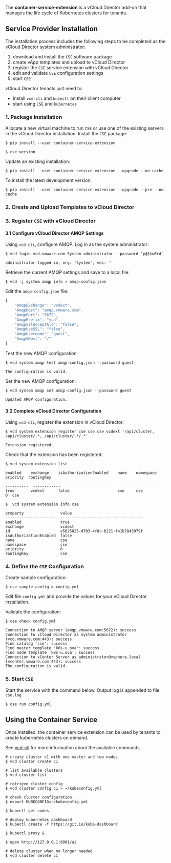 The **container-service-extension** is a vCloud Director add-on that manages the life cycle of Kubernetes clusters for tenants.

## Service Provider Installation

The installation process includes the following steps to be completed as the vCloud Director system administrator:

1. download and install the `CSE` software package
2. create vApp templates and upload to vCloud Director
4. register the `CSE` service extension with vCloud Director
5. edit and validate `CSE` configuration settings
6. start `CSE`

vCloud Director tenants just need to:

- install `vcd-cli` and `kubectl` on their client computer
- start using `CSE` and `kubernetes`

### 1. Package Installation

Allocate a new virtual machine to run `CSE` or use one of the existing servers in the vCloud Director installation. Install the `CSE` package:

```shell
$ pip install --user container-service-extension

$ cse version
```

Update an existing installation:

``` shell
$ pip install --user container-service-extension --upgrade --no-cache
```

To install the latest development version:

``` shell
$ pip install --user container-service-extension --upgrade --pre --no-cache
```

### 2. Create and Upload Templates to vCloud Director


### 3. Register `CSE` with vCloud Director
#### 3.1 Configure vCloud Director AMQP Settings

Using `vcd-cli`, configure AMQP. Log in as the system administrator:

```shell
$ vcd login vcd.vmware.com System administrator --password 'p@$$w0rd'

administrator logged in, org: 'System', vdc: ''
```

Retrieve the current AMQP settings and save to a local file:

```shell
$ vcd -j system amqp info > amqp-config.json
```

Edit the `amqp-config.json` file:

```javascript
{
    "AmqpExchange": "vcdext",
    "AmqpHost": "amqp.vmware.com",
    "AmqpPort": "5672",
    "AmqpPrefix": "vcd",
    "AmqpSslAcceptAll": "false",
    "AmqpUseSSL": "false",
    "AmqpUsername": "guest",
    "AmqpVHost": "/"
}
```

Test the new AMQP configuration:

```shell
$ vcd system amqp test amqp-config.json --password guest

The configuration is valid.
```

Set the new AMQP configuration:

```shell
$ vcd system amqp set amqp-config.json --password guest

Updated AMQP configuration.
```

#### 3.2 Complete vCloud Director Configuration

Using `vcd-cli`, register the extension in vCloud Director.

```shell
$ vcd system extension register cse cse cse vcdext '/api/cluster, /api/cluster/.*, /api/cluster/.*/.*'

Extension registered.
```

Check that the extension has been registered:

```shell
$ vcd system extension list

enabled    exchange    isAuthorizationEnabled    name    namespace      priority  routingKey
---------  ----------  ------------------------  ------  -----------  ----------  ------------
true       vcdext      false                     cse     cse                   0  cse
```

```shell
$  vcd system extension info cse

property                value
----------------------  ------------------------------------
enabled                 true
exchange                vcdext
id                      a5625825-d703-4f8c-b221-f41b7843979f
isAuthorizationEnabled  false
name                    cse
namespace               cse
priority                0
routingKey              cse
```

### 4. Define the `CSE` Configuration

Create sample configuration:

```shell
$ cse sample-config > config.yml
```

Edit file `config.yml` and provide the values for your vCloud Director installation.

Validate the configuration:

```shell
$ cse check config.yml

Connection to AMQP server (amqp.vmware.com:5672): success
Connection to vCloud Director as system administrator (vcd.vmware.com:443): success
Find catalog 'cse': success
Find master template 'k8s-u.ova': success
Find node template 'k8s-u.ova': success
Connection to vCenter Server as administrator@vsphere.local (vcenter.vmware.com:443): success
The configuration is valid.
```

### 5. Start `CSE`

Start the service with the command below. Output log is appended to file `cse.log`

```shell
$ cse run config.yml
```

## Using the Container Service

Once installed, the container service extension can be used by tenants to create kubernetes clusters on demand.

See [vcd-cli](https://vmware.github.io/vcd-cli/vcd_cluster) for more information about the available commands.

```shell
# create cluster c1 with one master and two nodes
$ vcd cluster create c1

# list available clusters
$ vcd cluster list

# retrieve cluster config
$ vcd cluster config c1 > ~/kubeconfig.yml

# check cluster configuration
$ export KUBECONFIG=~/kubeconfig.yml

$ kubectl get nodes

# deploy kubernetes dashboard
$ kubectl create -f https://git.io/kube-dashboard

$ kubectl proxy &

$ open http://127.0.0.1:8001/ui

# delete cluster when no longer needed
$ vcd cluster delete c1
```
